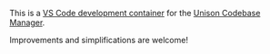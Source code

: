 This is a [VS Code development container](https://github.com/microsoft/vscode-dev-containers) for the [Unison Codebase Manager](https://github.com/unisonweb/unison).

Improvements and simplifications are welcome!
